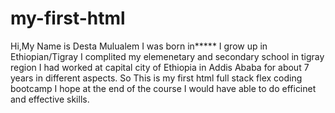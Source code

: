 # my-first-html
Hi,My Name is Desta Mulualem I was born in***** I grow up in Ethiopian/Tigray I complited my elemenetary and secondary school in tigray region I had worked at capital city of Ethiopia in Addis Ababa for about 7 years in different aspects. So This is my first html full stack flex coding bootcamp I hope at the end of the course I would have able to do efficinet and effective skills.
